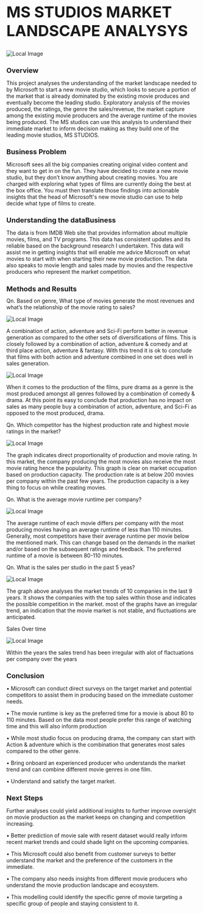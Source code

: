 ﻿<h1 style="font-size: 40px;">MS STUDIOS MARKET LANDSCAPE ANALYSYS</h1>
 
 ![Local Image](Images\Logo.jpg)
     
<h1 style="font-size: 18px;">Overview</h1>

This project analyses the understanding of the market landscape needed to by Microsoft to start a new movie studio, which looks to secure a portion of the market that is already dominated by the existing movie produces and eventually become the leading studio. Exploratory analysis of the movies produced, the ratings, the genre the sales/revenue, the market capture among the existing movie producers and the average runtime of the movies being produced. The MS studios can use this analysis to understand their immediate market to inform decision making as they build one of the leading movie studios, MS STUDIOS. 

<h1 style="font-size: 18px;">Business Problem</h1>

Microsoft sees all the big companies creating original video content and they want to get in on the fun. They have decided to create a new movie studio, but they don’t know anything about creating movies. You are charged with exploring what types of films are currently doing the best at the box office. You must then translate those findings into actionable insights that the head of Microsoft's new movie studio can use to help decide what type of films to create. 

 <h1 style="font-size: 18px;">Understanding the dataBusiness</h1>
 
The data is from IMDB Web site that provides information about multiple movies, films, and TV programs. This data has consistent updates and its reliable based on the background research I undertaken. This data will assist me in getting insights that will enable me advice Microsoft on what movies to start with when starting their new movie production. The data also speaks to movie length and sales made by movies and the respective producers who represent the market competition.

<h1 style="font-size: 18px;">Methods and Results</h1>
Qn. Based on genre, What type of movies generate the most revenues and what’s the relationship of the movie rating to sales?

![Local Image](Images\output_49_0.png)

A combination of action, adventure and Sci-Fi perform better in revenue generation as compared to the other sets of diversifications of films. This is closely followed by a combination of action, adventure & comedy and at third place action, adventure & fantasy. With this trend it is ok to conclude that films with both action and adventure combined in one set does well in sales generation. 

![Local Image](Images\output_49_1.png)

 When it comes to the production of the films, pure drama as a genre is the most produced amongst all genres followed by a combination of comedy & drama. At this point its easy to conclude that production has no impact on sales as many people buy a combination of action, adventure, and Sci-Fi as opposed to the most produced, drama.

Qn. Which competitor has the highest production rate and highest movie ratings in the market?

![Local Image](Images\output_55_0.png)

The graph indicates direct proportionality of production and movie rating. In this market, the company producing the most movies also receive the most movie rating hence the popularity. This graph is clear on market occupation based on production capacity. The production rate is at below 200 movies per company within the past few years. The production capacity is a key thing to focus on while creating movies. 

Qn. What is the average movie runtime per company?

![Local Image](Images\output_59_0.png)

The average runtime of each movie differs per company with the most producing movies having an average runtime of less than 110 minutes. Generally, most competitors have their average runtime per movie below the mentioned mark. This can change based on the demands in the market and/or based on the subsequent ratings and feedback. The preferred runtime of a movie is between 80-110 minutes. 

Qn. What is the sales per studio in the past 5 yeas?

![Local Image](Images\output_62_0.png)

The graph above analyses the market trends of 10 companies in the last 9 years. It shows the companies with the top sales within those and indicates the possible competition in the market. most of the graphs have an irregular trend, an indication that the movie market is not stable, and fluctuations are anticipated.  

Sales Over time

![Local Image](Images\output_64_0.png)

Within the years the sales trend has been irregular with alot of flactuations per company over the years

<h1 style="font-size: 18px;">Conclusion</h1>

• Microsoft can conduct direct surveys on the target market and potential competitors to assist them in producing based on the immediate customer needs.

• The movie runtime is key as the preferred time for a movie is about 80 to 110 minutes. Based on the data most people prefer this range of watching time and this will also inform production

•  While most studio focus on producing drama, the company can start with Action & adventure which is the combination that generates most sales compared to the other genre. 

• Bring onboard an experienced producer who understands the market trend and can combine different movie genres in one film.

• Understand and satisfy the target market.


<h1 style="font-size: 18px;">Next Steps</h1>

Further analyses could yield additional insights to further improve oversight on movie production as the market keeps on changing and competition increasing. 

• Better prediction of movie sale with resent dataset would really inform recent market trends and could shade light on the upcoming companies. 

• This Microsoft could also benefit from customer surveys to better understand the market and the preference of the customers in the immediate. 

• The company also needs insights from different movie producers who understand the movie production landscape and ecosystem.

• This modelling could identify the specific genre of movie targeting a specific group of people and staying consistent to it.
